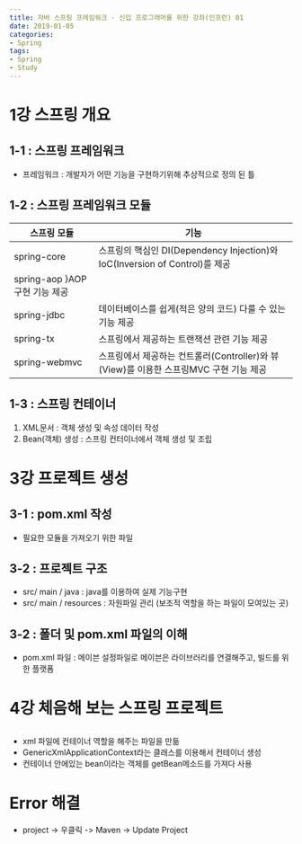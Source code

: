 ```yaml
---
title: 자바 스프링 프레임워크 - 신입 프로그래머를 위한 강좌(인프런) 01
date: 2019-01-05
categories:
- Spring
tags:
- Spring
- Study
---
```

# 1강 스프링 개요 

## 1-1 : 스프링 프레임워크

- 프레임워크 : 개발자가 어떤 기능을 구현하기위해 추상적으로 정의 된 틀

## 1-2 : 스프링 프레임워크 모듈

|스프링 모듈| 기능|
| --- | --- |
|spring-core | 스프링의 핵심인 DI(Dependency Injection)와 IoC(Inversion of Control)를 제공 |
|spring-aop }AOP구현 기능 제공 |
|spring-jdbc | 데이터베이스를 쉽게(적은 양의 코드) 다룰 수 있는 기능 제공 |
|spring-tx | 스프링에서 제공하는 트랜잭션 관련 기능 제공 |
|spring-webmvc | 스프링에서 제공하는 컨트롤러(Controller)와 뷰(View)를 이용한 스프링MVC 구현 기능 제공 |

## 1-3 : 스프링 컨테이너

1) XML문서 : 객체 생성 및 속성 데이터 작성
2) Bean(객체) 생성 : 스프링 컨터이너에서 객체 생성 및 조립


# 3강 프로젝트 생성

## 3-1 : pom.xml 작성

- 필요한 모듈을 가져오기 위한 파일

## 3-2 : 프로젝트 구조 

- src/ main / java  : java를 이용하여 실제 기능구현 
- src/ main / resources : 자원파일 관리 (보조적 역할을 하는 파일이 모여있는 곳)


## 3-2 : 폴더 및 pom.xml 파일의 이해

- pom.xml 파일 : 메이븐 설정파일로 메이븐은 라이브러리를 연결해주고, 빌드를 위한 플랫폼


# 4강 체음해 보는 스프링 프로젝트 

##
- xml 파일에 컨테이너 역할을 해주는 파일을 만듦
- GenericXmlApplicationContext라는 클래스를 이용해서 컨테이너 생성 
- 컨테이너 안에있는 bean이라는 객체를 getBean메소드를 가져다 사용


# Error 해결
 - project -> 우클릭 -> Maven -> Update Project


